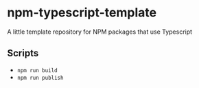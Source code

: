 # npm-typescript-template

A little template repository for NPM packages that use Typescript

## Scripts

- `npm run build`
- `npm run publish`
